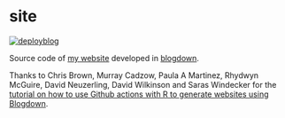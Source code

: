 # site

[![deployblog](https://github.com/fnaufel/site/actions/workflows/deploy_blogdown.yml/badge.svg)](https://github.com/fnaufel/site/actions/workflows/deploy_blogdown.yml)

Source code of [my website](https://fnaufel.github.io/site) developed in [blogdown](https://bookdown.org/yihui/blogdown/).

Thanks to Chris Brown, Murray Cadzow, Paula A Martinez, Rhydwyn McGuire, David Neuzerling, David Wilkinson and Saras Windecker for the [tutorial on how to use Github actions with R to generate websites using Blogdown](https://orchid00.github.io/actions_sandbox/websites-using-pkgdown-bookdown-and-blogdown.html).

